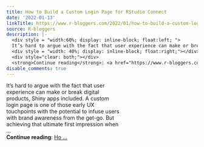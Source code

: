 ```yaml
---
title: How to Build a Custom Login Page for RStudio Connect
date: '2022-01-13'
linkTitle: https://www.r-bloggers.com/2022/01/how-to-build-a-custom-login-page-for-rstudio-connect/
source: R-bloggers
description: |-
  <div style = "width:60%; display: inline-block; float:left; ">
  It’s hard to argue with the fact that user experience can make or break digital products, Shiny apps included. A custom login page is one of those early UX touchpoints with the potential to infuse users with brand awareness from the get-go. But achieving that ultimate first impression when ...</div>
  <div style = "width: 40%; display: inline-block; float:right;"></div>
  <div style="clear: both;"></div>
  <strong>Continue reading</strong>: <a href="https://www.r-bloggers.com/2022/01/how-to-build-a-custom-login-page-for-rstudio-connect/">Ho ...
disable_comments: true
---
```

<div style = "width:60%; display: inline-block; float:left; ">
It’s hard to argue with the fact that user experience can make or break digital products, Shiny apps included. A custom login page is one of those early UX touchpoints with the potential to infuse users with brand awareness from the get-go. But achieving that ultimate first impression when ...</div>
<div style = "width: 40%; display: inline-block; float:right;"></div>
<div style="clear: both;"></div>
<strong>Continue reading</strong>: <a href="https://www.r-bloggers.com/2022/01/how-to-build-a-custom-login-page-for-rstudio-connect/">Ho ...